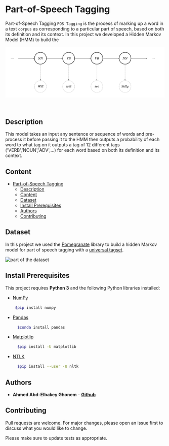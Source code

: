 # Part-of-Speech Tagging 

Part-of-Speech Tagging ```POS Tagging``` is the process of marking up a word in a text ```corpus``` as corresponding to a particular part of speech, based on both its definition and its context. In this project we developed a Hidden Markov Model (HMM) to build the 

![POS Tagging](/_post-hmm.png)


<br />

## Description
 
This model takes an input any sentence or sequence of words and pre-process it before passing it to the HMM then outputs a probability of each word to what tag on it outputs a tag of 12 different tags ('VERB','NOUN','ADV',...) for each word based on both its definition and its context.


## Content

- [Part-of-Speech Tagging](#part-of-speech-tagging)
  - [Description](#description)
  - [Content](#content)
  - [Dataset](#dataset)
  - [Install Prerequisites](#install-prerequisites)
  - [Authors](#authors)
  - [Contributing](#contributing)

## Dataset 

In this project we used the [Pomegranate](https://github.com/jmschrei/pomegranate) library to build a hidden Markov model for part of speech tagging with a [universal tagset](http://www.petrovi.de/data/universal.pdf).

![part of the dataset](https://i.ibb.co/XFv2J1G/Screen-Shot-2020-06-20-at-6-12-00-PM.png)
<br />

## Install Prerequisites
This project requires **Python 3** and the following Python libraries installed:

- [NumPy](http://www.numpy.org/)
   ```bash
    $pip install numpy
   ```
- [Pandas](https://pandas.pydata.org/)
  ```bash
    $conda install pandas
   ```
- [Matplotlip](https://matplotlib.org/)
  ```bash
    $pip install -U matplotlib
   ```
- [NTLK](https://www.nltk.org/)
    ```bash
      $pip install --user -U nltk
    ```


## Authors

- **Ahmed Abd-Elbakey Ghonem** - [**Github**](https://github.com/3ba2ii)


## Contributing
Pull requests are welcome. For major changes, please open an issue first to discuss what you would like to change.

Please make sure to update tests as appropriate.





